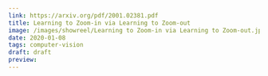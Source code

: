 ```yaml
---
link: https://arxiv.org/pdf/2001.02381.pdf
title: Learning to Zoom-in via Learning to Zoom-out
image: /images/showreel/Learning to Zoom-in via Learning to Zoom-out.jpg
date: 2020-01-08
tags: computer-vision
draft: draft
preview:
---
```



